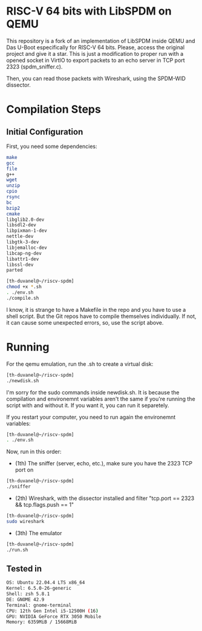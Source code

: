 # RISC-V 64 bits with LibSPDM on QEMU

This repository is a fork of an implementation of LibSPDM inside QEMU and Das U-Boot especifically for RISC-V 64 bits.
Please, access the original project and give it a star.
This is just a modification to proper run with a opened socket in VirtIO to export packets to an echo server in TCP port 2323
(spdm_sniffer.c).

Then, you can read those packets with Wireshark, using the SPDM-WID dissector.

# Compilation Steps

## Initial Configuration

First, you need some dependencies:

```bash
make 
gcc 
file 
g++ 
wget 
unzip 
cpio 
rsync 
bc 
bzip2 
cmake 
libglib2.0-dev 
libsdl2-dev 
libpixman-1-dev 
nettle-dev 
libgtk-3-dev 
libjemalloc-dev 
libcap-ng-dev 
libattr1-dev 
libssl-dev
parted
```

```bash
[th-duvanel@~/riscv-spdm]
chmod +x *.sh
. ./env.sh
./compile.sh
```
I know, it is strange to have a Makefile in the repo and you have to use a shell script. But the Git repos have to compile themselves
individually. If not, it can cause some unexpected errors, so, use the script above.

# Running

For the qemu emulation, run the .sh to create a virtual disk:
```bash
[th-duvanel@~/riscv-spdm]
./newdisk.sh
```
I'm sorry for the sudo commands inside newdisk.sh. It is because the compilation and environemnt variables aren't the same if you're running the
script with and without it. If you want it, you can run it separetely.

If you restart your computer, you need to run again the environemnt variables:

```bash
[th-duvanel@~/riscv-spdm]
. ./env.sh
```

Now, run in this order:
- (1th) The sniffer (server, echo, etc.), make sure you have the 2323 TCP port on
```bash
[th-duvanel@~/riscv-spdm]
./sniffer
```
- (2th) Wireshark, with the dissector installed and filter "tcp.port == 2323 && tcp.flags.push == 1"
```bash
[th-duvanel@~/riscv-spdm]
sudo wireshark
```
- (3th) The emulator
```bash
[th-duvanel@~/riscv-spdm]
./run.sh
```

## Tested in

```bash
OS: Ubuntu 22.04.4 LTS x86_64 
Kernel: 6.5.0-26-generic 
Shell: zsh 5.8.1 
DE: GNOME 42.9 
Terminal: gnome-terminal 
CPU: 12th Gen Intel i5-12500H (16)  
GPU: NVIDIA GeForce RTX 3050 Mobile 
Memory: 6359MiB / 15668MiB 

```